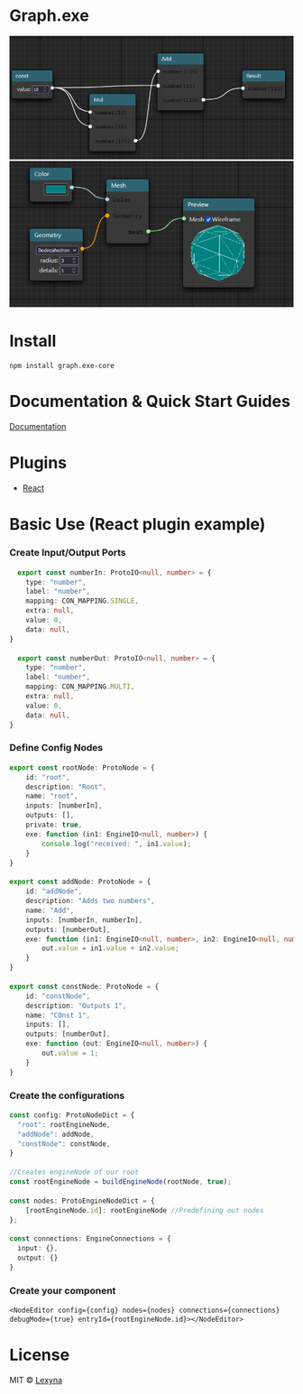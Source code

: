 # Graph.exe

![calculatorGraph](./img/Calculator.PNG)
![threeJSGraph](./img/ThreeJS.PNG)
# Install 

```
npm install graph.exe-core
```

# Documentation & Quick Start Guides

[Documentation](https://lexyna.github.io/graph.exe-core/)

# Plugins

* [React](https://github.com/Lexyna/graph.exe-react)

# Basic Use (React plugin example)

### Create Input/Output Ports

```ts
  export const numberIn: ProtoIO<null, number> = {
    type: "number",
    label: "number",
    mapping: CON_MAPPING.SINGLE,
    extra: null,
    value: 0,
    data: null,
}

  export const numberOut: ProtoIO<null, number> = {
    type: "number",
    label: "number",
    mapping: CON_MAPPING.MULTI,
    extra: null,
    value: 0,
    data: null,
}
```

### Define Config Nodes

```ts
export const rootNode: ProtoNode = {
    id: "root",
    description: "Root",
    name: "root",
    inputs: [numberIn],
    outputs: [],
    private: true,
    exe: function (in1: EngineIO<null, number>) {
        console.log("received: ", in1.value);
    }
}

export const addNode: ProtoNode = {
    id: "addNode",
    description: "Adds two numbers",
    name: "Add",
    inputs: [numberIn, numberIn],
    outputs: [numberOut],
    exe: function (in1: EngineIO<null, number>, in2: EngineIO<null, number>, out: EngineIO<null, number>) {
        out.value = in1.value + in2.value;
    }
}

export const constNode: ProtoNode = {
    id: "constNode",
    description: "Outputs 1",
    name: "COnst 1",
    inputs: [],
    outputs: [numberOut],
    exe: function (out: EngineIO<null, number>) {
        out.value = 1;
    }
}
```

### Create the configurations

```ts
const config: ProtoNodeDict = {
  "root": rootEngineNode,
  "addNode": addNode,
  "constNode": constNode,
}

//Creates engineNode of our root
const rootEngineNode = buildEngineNode(rootNode, true);

const nodes: ProtoEngineNodeDict = {
    [rootEngineNode.id]: rootEngineNode //Predefining out nodes
};

const connections: EngineConnections = {
  input: {},
  output: {}
}
```

### Create your component

```tsx
<NodeEditor config={config} nodes={nodes} connections={connections} debugMode={true} entryId={rootEngineNode.id}></NodeEditor>
```

# License

MIT © [Lexyna](https://github.com/Lexyna)